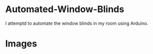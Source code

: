 # Automated-Window-Blinds

I attemptd to automate the window blinds in my room using Arduino.

# Images
